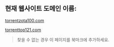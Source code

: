 ## 현재 웹사이트 도메인 이름:

[torrentzota100.com](https://torrentzota100.com)

[torrenttop121.com](https://torrenttop121.com)


> 찾을 수 없는 경우 이 페이지를 북마크에 추가하세요.
